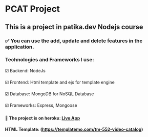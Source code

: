 
# PCAT Project

## This is a project in patika.dev Nodejs course

### :white_check_mark: You can use the add, update and delete features in the application.

### Technologies and Frameworks I use:


 :ballot_box_with_check: Backend: NodeJs
 
 :ballot_box_with_check: Frontend: Html template and ejs for template engine
 
 :ballot_box_with_check: Database: MongoDB for NoSQL Database
 
 :ballot_box_with_check: Frameworks: Express, Mongoose

#### :rocket: The project is on heroku: [Live App](https://pcat-application1.herokuapp.com/)

#### HTML Template: (https://templatemo.com/tm-552-video-catalog)

